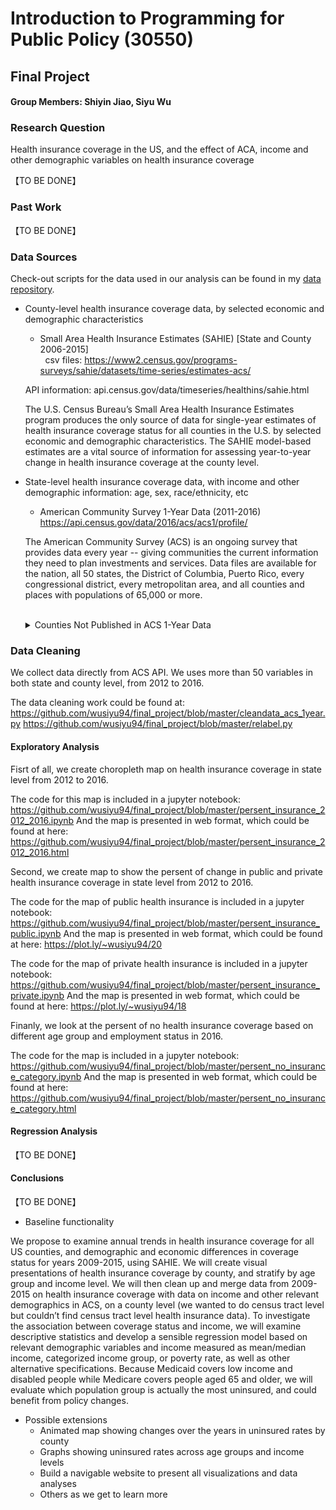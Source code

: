 # Introduction to Programming for Public Policy (30550)
## Final Project
#### Group Members: Shiyin Jiao, Siyu Wu

### Research Question
Health insurance coverage in the US, and the effect of ACA, income and other demographic variables on health insurance coverage

【TO BE DONE】

### Past Work     

【TO BE DONE】

### Data Sources
Check-out scripts for the data used in our analysis can be found in my [data repository](https://github.com/wusiyu94/final_project/tree/master/data).  

* County-level health insurance coverage data, by selected economic and demographic characteristics

   * Small Area Health Insurance Estimates (SAHIE) [State and County 2006-2015]  
   csv files: https://www2.census.gov/programs-surveys/sahie/datasets/time-series/estimates-acs/  
   
   API information: api.census.gov/data/timeseries/healthins/sahie.html
   
   The U.S. Census Bureau’s Small Area Health Insurance Estimates program produces the only source of data for single-year estimates of health insurance coverage status for all counties in the U.S. by selected economic and demographic characteristics. The SAHIE model-based estimates are a vital source of information for assessing year-to-year change in health insurance coverage at the county level.

* State-level health insurance coverage data, with income and other demographic information: age, sex, race/ethnicity, etc

   * American Community Survey 1-Year Data (2011-2016)  
   https://api.census.gov/data/2016/acs/acs1/profile/  

   The American Community Survey (ACS) is an ongoing survey that provides data every year -- giving communities the current information they need to plan investments and services. Data files are available for the nation, all 50 states, the District of Columbia, Puerto Rico, every congressional district, every metropolitan area, and all counties and places with populations of 65,000 or more.  
&nbsp;<details><summary>Counties Not Published in ACS 1-Year Data</summary>
Approximately 74 percent or 2,323 of U.S. counties do not have 1-year estimates of health insurance coverage. However, the ACS 1-year county-level estimates cover 85 percent of the total U.S. population.  
Counties Not Published in the ACS 1-Year Estimates, 2015:
![alt text](https://github.com/wusiyu94/final_project/blob/master/Counties%20Not%20Published%20in%20the%20ACS%201-Year%20Estimates%2C%202015.png "Counties Not Published in the ACS 1-Year Estimates, 2015")  
</details>

### Data Cleaning

We collect data directly from ACS API. We uses more than 50 variables in both state and county level, from 2012 to 2016.

The data cleaning work could be found at:
https://github.com/wusiyu94/final_project/blob/master/cleandata_acs_1year.py
https://github.com/wusiyu94/final_project/blob/master/relabel.py


#### Exploratory Analysis

Fisrt of all, we create choropleth map on health insurance coverage in state level from 2012 to 2016.

The code for this map is included in a jupyter notebook: https://github.com/wusiyu94/final_project/blob/master/persent_insurance_2012_2016.ipynb 
And the map is presented in web format, which could be found at here: https://github.com/wusiyu94/final_project/blob/master/persent_insurance_2012_2016.html

Second, we create map to show the persent of change in public and private health insurance coverage in state level from 2012 to 2016.

The code for the map of public health insurance is included in a jupyter notebook: https://github.com/wusiyu94/final_project/blob/master/persent_insurance_public.ipynb
And the map is presented in web format, which could be found at here: 
https://plot.ly/~wusiyu94/20

The code for the map of private health insurance is included in a jupyter notebook: https://github.com/wusiyu94/final_project/blob/master/persent_insurance_private.ipynb
And the map is presented in web format, which could be found at here: 
https://plot.ly/~wusiyu94/18

Finanly, we look at the persent of no health insurance coverage based on different age group and employment status in 2016. 

The code for the map is included in a jupyter notebook: https://github.com/wusiyu94/final_project/blob/master/persent_no_insurance_category.ipynb
And the map is presented in web format, which could be found at here: 
https://github.com/wusiyu94/final_project/blob/master/persent_no_insurance_category.html


#### Regression Analysis

【TO BE DONE】

#### Conclusions

【TO BE DONE】

*	Baseline functionality

We propose to examine annual trends in health insurance coverage for all US counties, and demographic and economic differences in coverage status for years 2009-2015, using SAHIE. We will create visual presentations of health insurance coverage by county, and stratify by age group and income level. We will then clean up and merge data from 2009-2015 on health insurance coverage with data on income and other relevant demographics in ACS, on a county level (we wanted to do census tract level but couldn’t find census tract level health insurance data). To investigate the association between coverage status and income, we will examine descriptive statistics and develop a sensible regression model based on relevant demographic variables and income measured as mean/median income, categorized income group, or poverty rate, as well as other alternative specifications. Because Medicaid covers low income and disabled people while Medicare covers people aged 65 and older, we will evaluate which population group is actually the most uninsured, and could benefit from policy changes.

* Possible extensions
  * Animated map showing changes over the years in uninsured rates by county
  * Graphs showing uninsured rates across age groups and income levels
  * Build a navigable website to present all visualizations and data analyses  
  * Others as we get to learn more

